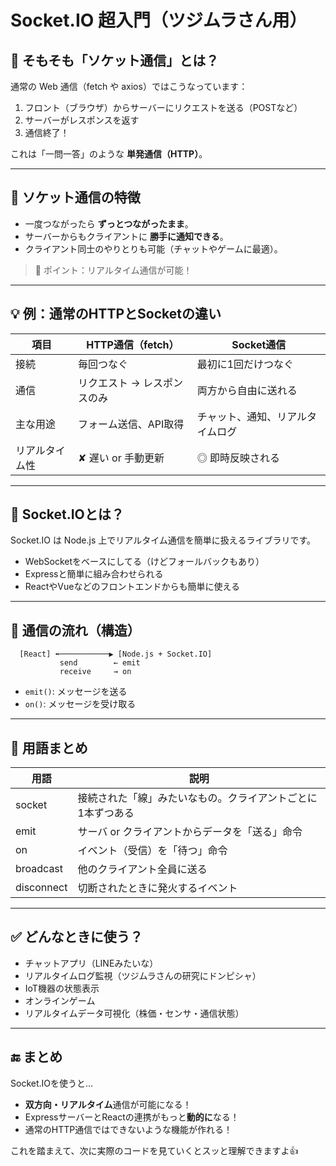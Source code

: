 # Socket.IO 超入門（ツジムラさん用）

## 🔌 そもそも「ソケット通信」とは？

通常の Web 通信（fetch や axios）ではこうなっています：

1. フロント（ブラウザ）からサーバーにリクエストを送る（POSTなど）
2. サーバーがレスポンスを返す
3. 通信終了！

これは「一問一答」のような **単発通信（HTTP）**。

---

## 🔁 ソケット通信の特徴

- 一度つながったら **ずっとつながったまま**。
- サーバーからもクライアントに **勝手に通知できる**。
- クライアント同士のやりとりも可能（チャットやゲームに最適）。

> 🎯 ポイント：リアルタイム通信が可能！

---

## 💡 例：通常のHTTPとSocketの違い

| 項目 | HTTP通信（fetch） | Socket通信 |
|------|-------------------|-------------|
| 接続 | 毎回つなぐ         | 最初に1回だけつなぐ |
| 通信 | リクエスト → レスポンスのみ | 両方から自由に送れる |
| 主な用途 | フォーム送信、API取得 | チャット、通知、リアルタイムログ |
| リアルタイム性 | ✘ 遅い or 手動更新 | ◎ 即時反映される |

---

## 🔧 Socket.IOとは？

Socket.IO は Node.js 上でリアルタイム通信を簡単に扱えるライブラリです。

- WebSocketをベースにしてる（けどフォールバックもあり）
- Expressと簡単に組み合わせられる
- ReactやVueなどのフロントエンドからも簡単に使える

---

## 📡 通信の流れ（構造）

```plaintext
  [React] ⬅───────────▶ [Node.js + Socket.IO]
           send        ← emit
           receive     → on
```

- `emit()`: メッセージを送る
- `on()`: メッセージを受け取る

---

## 📘 用語まとめ

| 用語 | 説明 |
|------|------|
| socket | 接続された「線」みたいなもの。クライアントごとに1本ずつある |
| emit | サーバ or クライアントからデータを「送る」命令 |
| on | イベント（受信）を「待つ」命令 |
| broadcast | 他のクライアント全員に送る |
| disconnect | 切断されたときに発火するイベント |

---

## ✅ どんなときに使う？

- チャットアプリ（LINEみたいな）
- リアルタイムログ監視（ツジムラさんの研究にドンピシャ）
- IoT機器の状態表示
- オンラインゲーム
- リアルタイムデータ可視化（株価・センサ・通信状態）

---

## 🔚 まとめ

Socket.IOを使うと…

- **双方向・リアルタイム**通信が可能になる！
- ExpressサーバーとReactの連携がもっと**動的に**なる！
- 通常のHTTP通信ではできないような機能が作れる！

これを踏まえて、次に実際のコードを見ていくとスッと理解できますよ👍

